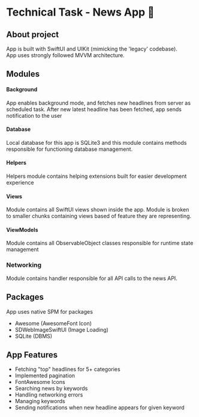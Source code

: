 #  Technical Task - News App 📰

## About project
App is built with SwiftUI and UIKit (mimicking the 'legacy' codebase).<br>
App uses strongly followed MVVM architecture.

## Modules 
#### Background
App enables background mode, and fetches new headlines from server as scheduled task.
After new latest headline has been fetched, app sends notification to the user 
#### Database
Local database for this app is SQLite3 and this module contains methods responsible for functioning database management.
#### Helpers
Helpers module contains helping extensions built for easier development experience
#### Views
Module contains all SwiftUI views shown inside the app. Module is broken to smaller chunks containing views based of feature they are representing.
#### ViewModels
Module contains all ObservableObject classes responsible for runtime state management
### Networking
Module contains handler responsible for all API calls to the news API.

## Packages
App uses native SPM for packages
- Awesome (AwesomeFont Icon)
- SDWebImageSwiftUI (Image Loading)
- SQLite (DBMS) 

## App Features

- Fetching "top" headlines for 5+ categories
- Implemented pagination
- FontAwesome Icons
- Searching news by keywords
- Handling networking errors
- Managing keywords
- Sending notifications when new headline appears for given keyword

